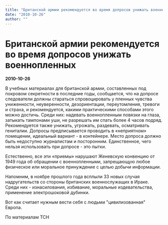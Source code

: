 ```yaml
---
title: "Британской армии рекомендуется во время допросов унижать военнопленных"
date: "2010-10-26"
author: ""
---
```


# Британской армии рекомендуется во время допросов унижать военнопленных

**2010-10-26** 

В учебных материалах для британской армии, составленных под покровом секретности в последние годы, сообщается, что на допросе следователи должны стараться спровоцировать у пленных чувства униженности, неуверенности, дезориентации, переутомления, тревоги и страха, и рекомендуется, какими практическими способами этого можно достичь. Среди них: надевать военнопленным повязки на глаза, затыкать тампонами уши, не разрешать им спать более 4 часов подряд. Рекомендуется также унижать, угрожать, раздевать, осматривать гениталии. Допросы предписывается проводить в «неприятном» помещении, идеальный вариант - в контейнере. Место допроса должно быть недоступно журналистам и посторонним. Единственное, чего нельзя использовать при допросе - это пытки.

Естественно, все эти «приемы» нарушают Женевскую конвенцию от 1949 года об обращении с военнопленными, запрещающую любое физическое или моральное принуждение с целью добычи информации.

Напомним, в ноябре прошлого года всплыли 33 новых случая надругательств со стороны британских военнослужащих в Ираке. Среди них - изнасилования, избивание, моральные издевательства, применение электрошоковой дубинки.

Вот как считает нужным вести себя с людьми "цивилизованная" Европа.

По материалам ТСН